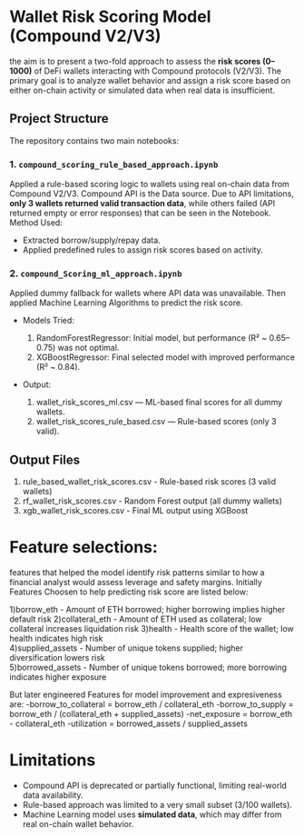 # Wallet Risk Scoring Model (Compound V2/V3)

the aim is to present a two-fold approach to assess the **risk scores (0–1000)** of DeFi wallets interacting with Compound protocols (V2/V3). The primary goal is to analyze wallet behavior and assign a risk score based on either on-chain activity or simulated data when real data is insufficient.

## Project Structure

The repository contains two main notebooks:

### 1. `compound_scoring_rule_based_approach.ipynb`
Applied a rule-based scoring logic to wallets using real on-chain data from Compound V2/V3.
Compound API is the Data source.
Due to API limitations, **only 3 wallets returned valid transaction data**, while others failed (API returned empty or error responses) that can be seen in the Notebook.
Method Used: 
  - Extracted borrow/supply/repay data.
  - Applied predefined rules to assign risk scores based on activity.

### 2. `compound_Scoring_ml_approach.ipynb`
Applied dummy fallback for wallets where API data was unavailable. Then applied Machine Learning Algorithms to predict the risk score.

- Models Tried:
  1) RandomForestRegressor: Initial model, but performance (R² ~ 0.65–0.75) was not optimal.
  2) XGBoostRegressor: Final selected model with improved performance (R² ~ 0.84).

- Output:
  1) wallet_risk_scores_ml.csv — ML-based final scores for all dummy wallets.
  2) wallet_risk_scores_rule_based.csv — Rule-based scores (only 3 valid).

## Output Files

1) rule_based_wallet_risk_scores.csv - Rule-based risk scores (3 valid wallets)
2) rf_wallet_risk_scores.csv         - Random Forest output (all dummy wallets)
3) xgb_wallet_risk_scores.csv        - Final ML output using XGBoost

# Feature selections:
features that helped the model identify risk patterns similar to how a financial analyst would assess leverage and safety margins.
Initially Features Choosen to help predicting risk score are listed below:

1)borrow_eth     -  Amount of ETH borrowed; higher borrowing implies higher default risk 
2)collateral_eth - Amount of ETH used as collateral; low collateral increases liquidation risk 
3)health         - Health score of the wallet; low health indicates high risk                  
4)supplied_assets - Number of unique tokens supplied; higher diversification lowers risk        
5)borrowed_assets - Number of unique tokens borrowed; more borrowing indicates higher exposure 

But later engineered Features for model improvement and expresiveness are:
-borrow_to_collateral = borrow_eth / collateral_eth
-borrow_to_supply = borrow_eth / (collateral_eth + supplied_assets)
-net_exposure = borrow_eth - collateral_eth
-utilization = borrowed_assets / supplied_assets

# Limitations

- Compound API is deprecated or partially functional, limiting real-world data availability.
- Rule-based approach was limited to a very small subset (3/100 wallets).
- Machine Learning model uses **simulated data**, which may differ from real on-chain wallet behavior.


